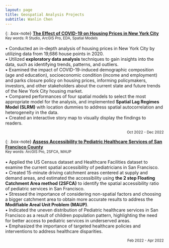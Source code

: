 ```yaml
---
layout: page
title: Geospatial Analysis Projects
subtitle: Wanlin Chen
---
```

  
{: .box-note}
**[The Effect of COVID-19 on Housing Prices in New York City](https://storymaps.arcgis.com/stories/8ae61f1122aa46c1b210ec9923f5656b)**  
<small>Key words: R Studio, ArcGIS Pro, EDA, Spatial Models</small>
<br>
<br>
• Conducted an in-depth analysis of housing prices in New York City by utilizing data from 19,686 house points in 2020.  
• Utilized **exploratory data analysis** techniques to gain insights into the data, such as identifying trends, patterns, and outliers.  
• Examined the impact of COVID-19-induced demographic composition (age and education), socioeconomic condition (income and employment) and parks closure policy on housing prices, informing policymakers, investors, and other stakeholders about the current state and future trends of the New York City housing market.  
• Compared performances of four spatial models to select the most appropriate model for the analysis, and implemented **Spatial Lag Regimes Model (SLRM)** with location dummies to address spatial autocorrelation and heterogeneity in the data.  
• Created an interactive story map to visually display the findings to readers.
<p align="right"><small>Oct 2022 - Dec 2022</small></p>


    
  
{: .box-note}
**[Assess Accessibility to Pediatric Healthcare Services of San Francisco County](https://markdowntutorial.com/)**    
<small>Key words: ArcGIS Pro, 2SFCA, MAUP</small>
<br>
<br>
• Applied the US Census dataset and Healthcare Facilities dataset to examine the current spatial accessibility of pediatricians in San Francisco.  
• Created 15-minute driving catchment areas centered at supply and demand areas, and estimated the accessibility using **the 2 step Floating Catchment Area method (2SFCA)** to identify the spatial accessibility ratio of pediatric services in San Francisco.  
• Stressed the importance of considering non-spatial factors and choosing a bigger catchment area to obtain more accurate results to address the **Modifiable Areal Unit Problem (MAUP)**.  
• Indicated the uneven distribution of Pediatric healthcare services in San Francisco as a result of children population pattern, highlighting the need for better access to pediatric services in underserved areas.  
• Emphasized the importance of targeted healthcare policies and interventions to address healthcare disparities.
<p align="right"><small>Feb 2022 - Apr 2022</small></p>
